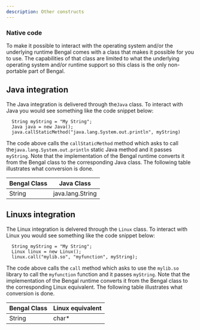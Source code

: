 ```yaml
---
description: Other constructs
---
```


### Native code

To make it possible to interact with the operating system and/or the underlying runtime Bengal comes with a class that makes it possible for you to use. The capabilities of that class are limited to what the underlying operating system and/or runtime support so this class is the only non-portable part of Bengal.

## Java integration

The Java integration is delivered through the`Java` class. To interact with Java you would see something like the code snippet below:

```
  String myString = "My String";
  Java java = new Java();
  java.callStaticMethod("java.lang.System.out.println", myString)
```

The code above calls the `callStaticMethod` method which asks to call the`java.lang.System.out.println` static Java method and it passes `myString`. Note that the implementation of the Bengal runtime converts it from the Bengal class to the corresponding Java class. The following table illustrates what conversion is done.

| Bengal Class | Java Class       |
|--------------|------------------|
| String       | java.lang.String |

## Linuxs integration

The Linux integration is delvered through the `Linux` class. To interact with
Linux you would see something like the code snippet below:

```
  String myString = "My String";
  Linux linux = new Linux();
  linux.call("mylib.so", "myfunction", myString);
```

The code above calls the `call` method which asks to use the `mylib.so` library to call the `myfunction` function and it passes `myString`. Note that the implementation of the Bengal runtime converts it from the Bengal class to the corresponding Linux equivalent. The following table illustrates what conversion is done.

| Bengal Class | Linux equivalent |
|--------------|------------------|
| String       | char*            |
